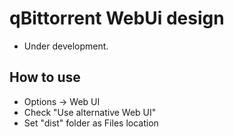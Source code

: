 # qBittorrent WebUi design

- Under development.

## How to use

- Options -> Web UI
- Check "Use alternative Web UI"
- Set "dist" folder as Files location
